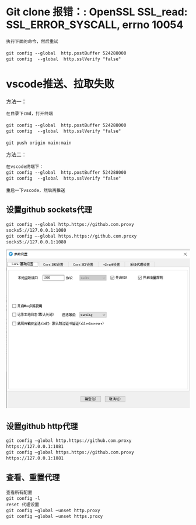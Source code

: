 # Git clone 报错：: OpenSSL SSL_read: SSL_ERROR_SYSCALL, errno 10054

```
执行下面的命令，然后重试

git config --global  http.postBuffer 524288000
git config  --global  http.sslVerify "false"
```

# vscode推送、拉取失败

方法一：

```
在目录下cmd，打开终端

git config --global  http.postBuffer 524288000
git config  --global  http.sslVerify "false"

git push origin main:main
```

方法二：
```
在vscode终端下：
git config --global  http.postBuffer 524288000
git config  --global  http.sslVerify "false"

重启一下vscode，然后再推送

```

## 设置github sockets代理

```
git config --global http.https://github.com.proxy socks5://127.0.0.1:1080
git config –-global https.https://github.com.proxy socks5://127.0.0.1:1080
```

![image-20211023092421889](Imag/image-20211023092421889.png)

## 设置github http代理

```
git config –global http.https://github.com.proxy https://127.0.0.1:1081
git config –global https.https://github.com.proxy https://127.0.0.1:1081
```

## 查看、重置代理

```
查看所有配置
git config -l
reset 代理设置
git config –global –unset http.proxy
git config –global –unset https.proxy
```


